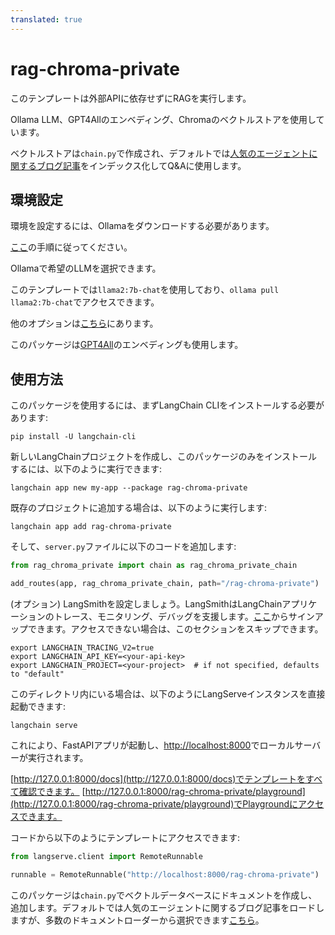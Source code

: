 ```yaml
---
translated: true
---
```


# rag-chroma-private

このテンプレートは外部APIに依存せずにRAGを実行します。

Ollama LLM、GPT4Allのエンベディング、Chromaのベクトルストアを使用しています。

ベクトルストアは`chain.py`で作成され、デフォルトでは[人気のエージェントに関するブログ記事](https://lilianweng.github.io/posts/2023-06-23-agent/)をインデックス化してQ&Aに使用します。

## 環境設定

環境を設定するには、Ollamaをダウンロードする必要があります。

[ここ](https://python.langchain.com/docs/integrations/chat/ollama)の手順に従ってください。

Ollamaで希望のLLMを選択できます。

このテンプレートでは`llama2:7b-chat`を使用しており、`ollama pull llama2:7b-chat`でアクセスできます。

他のオプションは[こちら](https://ollama.ai/library)にあります。

このパッケージは[GPT4All](https://python.langchain.com/docs/integrations/text_embedding/gpt4all)のエンベディングも使用します。

## 使用方法

このパッケージを使用するには、まずLangChain CLIをインストールする必要があります:

```shell
pip install -U langchain-cli
```

新しいLangChainプロジェクトを作成し、このパッケージのみをインストールするには、以下のように実行できます:

```shell
langchain app new my-app --package rag-chroma-private
```

既存のプロジェクトに追加する場合は、以下のように実行します:

```shell
langchain app add rag-chroma-private
```

そして、`server.py`ファイルに以下のコードを追加します:

```python
from rag_chroma_private import chain as rag_chroma_private_chain

add_routes(app, rag_chroma_private_chain, path="/rag-chroma-private")
```

(オプション) LangSmithを設定しましょう。LangSmithはLangChainアプリケーションのトレース、モニタリング、デバッグを支援します。[ここ](https://smith.langchain.com/)からサインアップできます。アクセスできない場合は、このセクションをスキップできます。

```shell
export LANGCHAIN_TRACING_V2=true
export LANGCHAIN_API_KEY=<your-api-key>
export LANGCHAIN_PROJECT=<your-project>  # if not specified, defaults to "default"
```

このディレクトリ内にいる場合は、以下のようにLangServeインスタンスを直接起動できます:

```shell
langchain serve
```

これにより、FastAPIアプリが起動し、[http://localhost:8000](http://localhost:8000)でローカルサーバーが実行されます。

[http://127.0.0.1:8000/docs](http://127.0.0.1:8000/docs)でテンプレートをすべて確認できます。
[http://127.0.0.1:8000/rag-chroma-private/playground](http://127.0.0.1:8000/rag-chroma-private/playground)でPlaygroundにアクセスできます。

コードから以下のようにテンプレートにアクセスできます:

```python
from langserve.client import RemoteRunnable

runnable = RemoteRunnable("http://localhost:8000/rag-chroma-private")
```

このパッケージは`chain.py`でベクトルデータベースにドキュメントを作成し、追加します。デフォルトでは人気のエージェントに関するブログ記事をロードしますが、多数のドキュメントローダーから選択できます[こちら](https://python.langchain.com/docs/integrations/document_loaders)。
